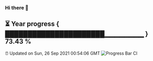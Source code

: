 ### Hi there 👋
⏳ Year progress { ██████████████████████▁▁▁▁▁▁▁▁ } 73.43 %
---
⏰ Updated on Sun, 26 Sep 2021 00:54:06 GMT
![Progress Bar CI](https://github.com/liununu/liununu/workflows/Progress%20Bar%20CI/badge.svg)
